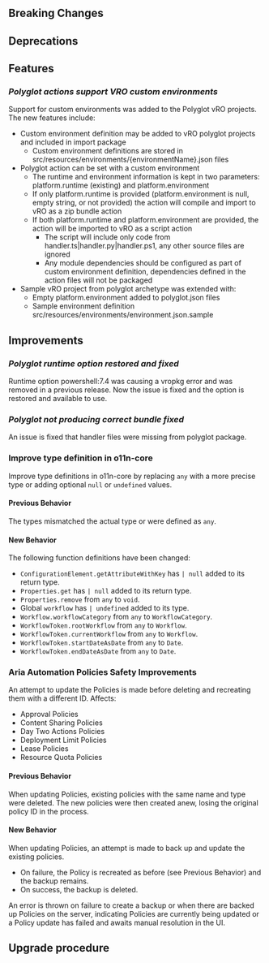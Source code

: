 [//]: # (VERSION_PLACEHOLDER DO NOT DELETE)
[//]: # (Used when working on a new release. Placed together with the Version.md)
[//]: # (Nothing here is optional. If a step must not be performed, it must be said so)
[//]: # (Do not fill the version, it will be done automatically)
[//]: # (Quick Intro to what is the focus of this release)

## Breaking Changes

[//]: # (### *Breaking Change*)
[//]: # (Describe the breaking change AND explain how to resolve it)
[//]: # (You can utilize internal links /e.g. link to the upgrade procedure, link to the improvement|deprecation that introduced this/)

## Deprecations

[//]: # (### *Deprecation*)
[//]: # (Explain what is deprecated and suggest alternatives)

[//]: # (Features -> New Functionality)

## Features

[//]: # (### *Feature Name*)
[//]: # (Describe the feature)
[//]: # (Optional But higlhy recommended Specify *NONE* if missing)
[//]: # (#### Relevant Documentation:)

[//]: # (Improvements -> Bugfixes/hotfixes or general improvements)

### *Polyglot actions support VRO custom environments*

Support for custom environments was added to the Polyglot vRO projects.
The new features include:
- Custom environment definition may be added to vRO polyglot projects and included in import package
  - Custom environment definitions are stored in src/resources/environments/{environmentName}.json files
- Polyglot action can be set with a custom environment
  - The runtime and environment information is kept in two parameters: platform.runtime (existing) and platform.environment
  - If only platform.runtime is provided (platform.environment is null, empty string, or not provided) the action will compile and import to vRO as a zip bundle action
  - If both platform.runtime and platform.environment are provided, the action will be imported to vRO as a script action
    - The script will include only code from handler.ts|handler.py|handler.ps1, any other source files are ignored
    - Any module dependencies should be configured as part of custom environment definition, dependencies defined in the action files will not be packaged
- Sample vRO project from polyglot archetype was extended with: 
  - Empty platform.environment added to polyglot.json files
  - Sample environment definition src/resources/environments/environment.json.sample

## Improvements

[//]: # (### *Improvement Name* )
[//]: # (Talk ONLY regarding the improvement)
[//]: # (Optional But higlhy recommended)
[//]: # (#### Previous Behavior)
[//]: # (Explain how it used to behave, regarding to the change)
[//]: # (Optional But higlhy recommended)
[//]: # (#### New Behavior)
[//]: # (Explain how it behaves now, regarding to the change)
[//]: # (Optional But higlhy recommended Specify *NONE* if missing)
[//]: # (#### Relevant Documentation:)

### *Polyglot runtime option restored and fixed*

Runtime option powershell:7.4 was causing a vropkg error and was removed in a previous release.
Now the issue is fixed and the option is restored and available to use.

### *Polyglot not producing correct bundle fixed*

An issue is fixed that handler files were missing from polyglot package.

### Improve type definition in o11n-core

Improve type definitions in o11n-core by replacing `any` with a more precise type or adding optional `null` or `undefined` values.

#### Previous Behavior

The types mismatched the actual type or were defined as `any`.

#### New Behavior

The following function definitions have been changed:

- `ConfigurationElement.getAttributeWithKey` has `| null` added to its return type.
- `Properties.get` has `| null` added to its return type.
- `Properties.remove` from `any` to `void`.
- Global `workflow` has `| undefined` added to its type.
- `Workflow.workflowCategory` from `any` to `WorkflowCategory`.
- `WorkflowToken.rootWorkflow` from `any` to `Workflow`.
- `WorkflowToken.currentWorkflow` from `any` to `Workflow`.
- `WorkflowToken.startDateAsDate` from `any` to `Date`.
- `WorkflowToken.endDateAsDate` from `any` to `Date`.


### Aria Automation Policies Safety Improvements

An attempt to update the Policies is made before deleting and recreating them with a different ID. Affects:
- Approval Policies
- Content Sharing Policies
- Day Two Actions Policies
- Deployment Limit Policies
- Lease Policies
- Resource Quota Policies

#### Previous Behavior

When updating Policies, existing policies with the same name and type were deleted. The new policies were then created anew, losing the original policy ID in the process.

#### New Behavior

When updating Policies, an attempt is made to back up and update the existing policies.
- On failure, the Policy is recreated as before (see Previous Behavior) and the backup remains.
- On success, the backup is deleted.

An error is thrown on failure to create a backup or when there are backed up Policies on the server, indicating Policies are currently being updated or a Policy update has failed and awaits manual resolution in the UI.

## Upgrade procedure

[//]: # (Explain in details if something needs to be done)
